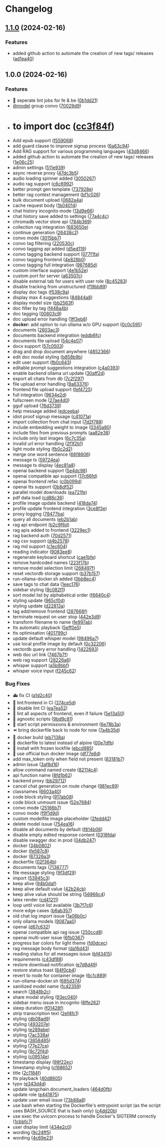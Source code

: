 # Changelog

## [1.1.0](https://github.com/braveokafor/ollama-webui-code/compare/v1.0.0...v1.1.0) (2024-02-16)


### Features

* added github action to automate the creation of new tags/ releases ([ad1ea40](https://github.com/braveokafor/ollama-webui-code/commit/ad1ea40a87fe5a5d0eb15d7a3876a5dbe03e877a))

## 1.0.0 (2024-02-16)


### Features

* :construction_worker: seperate lint jobs for fe & be ([0b1dd21](https://github.com/braveokafor/ollama-webui-code/commit/0b1dd21a303b6fa4eede9ecb6ae9d7ebb9ba5730))
* [@model](https://github.com/model) group convo ([70029d9](https://github.com/braveokafor/ollama-webui-code/commit/70029d9bed8db11dcc2d3b222b85192d9e70bba4))
* # to import doc ([cc3f84f](https://github.com/braveokafor/ollama-webui-code/commit/cc3f84f916ccbff3bbd6ff794c92ddcab910ea08))
* Add epub support ([f559068](https://github.com/braveokafor/ollama-webui-code/commit/f559068186f333ec6d73a87e693a950d9bf47442))
* add guard clause to improve signup process ([6a63c94](https://github.com/braveokafor/ollama-webui-code/commit/6a63c94153dd76f41857019530ef0054913b5cdd))
* Add RAG support for various programming languages ([43d8466](https://github.com/braveokafor/ollama-webui-code/commit/43d8466677e54a2492b58ef7049fc98d93871515))
* added github action to automate the creation of new tags/ releases ([1e06c25](https://github.com/braveokafor/ollama-webui-code/commit/1e06c25a73ed6d72aed415ab7d34bea3cdc5b026))
* admin settings ([511e939](https://github.com/braveokafor/ollama-webui-code/commit/511e939b5dbdf1d9fb1df02f2430b094b99ba0e8))
* async reverse proxy ([47dc3b5](https://github.com/braveokafor/ollama-webui-code/commit/47dc3b5fb25fc10b9c89625e3a0d3b7ef2580fed))
* audio loading spinner added ([3050267](https://github.com/braveokafor/ollama-webui-code/commit/30502676066d1546e0236b314af45dc45598205e))
* audio rag support ([c6c6992](https://github.com/braveokafor/ollama-webui-code/commit/c6c69924d1ea99f83a2465d98e4f53d4d58e2947))
* better prompt gen template ([737928e](https://github.com/braveokafor/ollama-webui-code/commit/737928e861552097884a1bf340865a3a8588a0cc))
* better rag context management ([bf1c026](https://github.com/braveokafor/ollama-webui-code/commit/bf1c026666ba8955563138d33e7c71c4f9df980f))
* bulk document upload ([0682a4a](https://github.com/braveokafor/ollama-webui-code/commit/0682a4a361311a8b13f79a168d88afdf26bb6b32))
* cache request body ([1b04014](https://github.com/braveokafor/ollama-webui-code/commit/1b040143eb14d5344ca0d83333ca7b9ce728b71f))
* chat history incognito mode ([13d9e66](https://github.com/braveokafor/ollama-webui-code/commit/13d9e6675e8a61c0cd00f8d111cfc2b4f4fe46e2))
* chat history save added to settings ([77a4c4c](https://github.com/braveokafor/ollama-webui-code/commit/77a4c4ce3e6e0d3e31d33b17c8d3ffb250986283))
* chromadb vector store api ([784b369](https://github.com/braveokafor/ollama-webui-code/commit/784b369cc9279c8249da968d2f8dcefe7951bf9a))
* collection rag integration ([683650e](https://github.com/braveokafor/ollama-webui-code/commit/683650ec00f6f619de4fb31ba687da783de499ec))
* continue generation ([26438c2](https://github.com/braveokafor/ollama-webui-code/commit/26438c29d5022e097cd355091c45aa5785eba2e9))
* convo mode ([3015bb7](https://github.com/braveokafor/ollama-webui-code/commit/3015bb766d33de276f759fb893cabb5538e7e4f2))
* convo tag filtering ([220530c](https://github.com/braveokafor/ollama-webui-code/commit/220530c450b7ecdfe293e1a3a42a1650874bf2c6))
* convo tagging api added ([d5ed119](https://github.com/braveokafor/ollama-webui-code/commit/d5ed119687cfb8a27e089dc185ba563372e94189))
* convo tagging backend support ([077f1fa](https://github.com/braveokafor/ollama-webui-code/commit/077f1fa34bea06f61545feea4775264b7b6a7792))
* convo tagging frontend ([4e828b0](https://github.com/braveokafor/ollama-webui-code/commit/4e828b0669706c4bd3e18927d52edfc4e552838e))
* convo tagging full integration ([987685d](https://github.com/braveokafor/ollama-webui-code/commit/987685dbf9223197d66c77fac82033fb7bfd2528))
* custom interface support ([4e1b52e](https://github.com/braveokafor/ollama-webui-code/commit/4e1b52e91b11e95ef4e86e4f9dc2349ce6d2061a))
* custom port for server ([a63507c](https://github.com/braveokafor/ollama-webui-code/commit/a63507c21ee1498ee48edb5028951a044cae69d2))
* disable external tab for users with user role ([8c45283](https://github.com/braveokafor/ollama-webui-code/commit/8c4528366fcfe1d308008d1bc0e5f89ee39f88b0))
* disable tracking from unstructured ([f19bb89](https://github.com/braveokafor/ollama-webui-code/commit/f19bb89ff9a56c539520424e009290e6b9ee8ea5))
* display doc tags ([f538c9a](https://github.com/braveokafor/ollama-webui-code/commit/f538c9a1be0258176b156443c731507e90ed0ee3))
* display max 4 suggestions ([84844a8](https://github.com/braveokafor/ollama-webui-code/commit/84844a84a0ca71e22d00c66708b806dc2aa2cf70))
* display model size ([bb2563f](https://github.com/braveokafor/ollama-webui-code/commit/bb2563f1c42bdb4cf586f38db365c8267c5f3a85))
* doc filter by tag ([f448a4b](https://github.com/braveokafor/ollama-webui-code/commit/f448a4b385af9020b9c070fecd9eae6cd440f631))
* doc tagging ([00803c9](https://github.com/braveokafor/ollama-webui-code/commit/00803c92f2e4c53e8e8e827252d93ea26cd47a75))
* doc upload error handling ([1ff3eb8](https://github.com/braveokafor/ollama-webui-code/commit/1ff3eb80385a4608550889f9bdc3a5061a3bade6))
* **docker:** add option to run ollama w/o GPU support ([0c0c595](https://github.com/braveokafor/ollama-webui-code/commit/0c0c5955c61ae64422374a53bd72a6e36f714dad))
* documents ([2603ac3](https://github.com/braveokafor/ollama-webui-code/commit/2603ac30bc4dc04069759cd1d5ce9eb2f747cd9e))
* documents backend integration ([eddb6fc](https://github.com/braveokafor/ollama-webui-code/commit/eddb6fc7b7b5c073dfbab30ae592bdb5c320047b))
* documents file upload ([54c4e07](https://github.com/braveokafor/ollama-webui-code/commit/54c4e0761a5b9e5d102c1c0dface786cf489fdd7))
* docx support ([57c0503](https://github.com/braveokafor/ollama-webui-code/commit/57c050326c31684c511995d4863a064963fddd55))
* drag and drop document anywhere ([4852366](https://github.com/braveokafor/ollama-webui-code/commit/485236624f25252f895a4f2a799f2e21129429e4))
* edit doc modal styling ([b858b9b](https://github.com/braveokafor/ollama-webui-code/commit/b858b9b2361b84997b5e42902d385d7595eabdd8))
* edit user support ([fb0c643](https://github.com/braveokafor/ollama-webui-code/commit/fb0c64379d086fd2c0d3e95e48f35dbda1ef114a))
* editable prompt suggestions integration ([c4a0393](https://github.com/braveokafor/ollama-webui-code/commit/c4a039326fd27b051ff8fd24d3add4366c09e0ee))
* enable backend ollama url update ([30aff2d](https://github.com/braveokafor/ollama-webui-code/commit/30aff2db53ab0e4e74cf6f6d11da2346e3509d18))
* export all chats from db ([7c2f297](https://github.com/braveokafor/ollama-webui-code/commit/7c2f297c849d7a2b84ed9e9e10bb2639fffe248a))
* file upload error handling ([9a63376](https://github.com/braveokafor/ollama-webui-code/commit/9a63376e550ee25dbe7473657942516e49e45850))
* frontend file upload support ([fef4725](https://github.com/braveokafor/ollama-webui-code/commit/fef4725d569efd753bc0b8d216f124bc64c42f3d))
* full integration ([9634e2d](https://github.com/braveokafor/ollama-webui-code/commit/9634e2da3e4ac8db6f13407d301ff27af9901d1f))
* fullscreen mode ([27ae4d0](https://github.com/braveokafor/ollama-webui-code/commit/27ae4d0d82dea4fb5ef0f0aba6304070e783ccee))
* gguf upload ([76d3739](https://github.com/braveokafor/ollama-webui-code/commit/76d37393eea094da0537ff888d90dd38376b2058))
* help message added ([edceeba](https://github.com/braveokafor/ollama-webui-code/commit/edceeba1b0cb53ce12d80d8f1298f9ad53d29606))
* idiot proof signup message ([c41071a](https://github.com/braveokafor/ollama-webui-code/commit/c41071a9b001b72954b5eff67bcb68633efe9eb0))
* import collection from chat input ([7d2f788](https://github.com/braveokafor/ollama-webui-code/commit/7d2f788a3b2f620a0f99bfe60fe011e060ffb14f))
* include embedding weight to image ([0345a80](https://github.com/braveokafor/ollama-webui-code/commit/0345a80033accdc5ac211b5af99bd70ad84b5c37))
* include files from previous prompts ([aa82e38](https://github.com/braveokafor/ollama-webui-code/commit/aa82e381d11703bf2bc1f8aa8bff18c3aca3aa72))
* include only last images ([6c7c35a](https://github.com/braveokafor/ollama-webui-code/commit/6c7c35ad12b716bed85b890cb72653fe6bf8f71d))
* invalid url error handling ([2f1f2b1](https://github.com/braveokafor/ollama-webui-code/commit/2f1f2b12b4a1dc75fe286afee1b0a8f3f6b67bef))
* light mode styling ([fb0c2d2](https://github.com/braveokafor/ollama-webui-code/commit/fb0c2d2a8e664c105fef696de8046aa74da91fa1))
* merge one word sentence ([66f8606](https://github.com/braveokafor/ollama-webui-code/commit/66f86062b81bcfbf831ec084a93577cb7fb19c25))
* message ts ([59724ea](https://github.com/braveokafor/ollama-webui-code/commit/59724ea9d80c5502f23b4b0545611a45aebbd759))
* message ts display ([4ec81a8](https://github.com/braveokafor/ollama-webui-code/commit/4ec81a897e2de087bf316d5c4046db35f816217d))
* openai backend support ([5e4dc98](https://github.com/braveokafor/ollama-webui-code/commit/5e4dc98f4490808df0e234ac23137f44c75c546a))
* openai compatible api support ([17c66fd](https://github.com/braveokafor/ollama-webui-code/commit/17c66fde0f84b1859f27eee93f08ce6d48b7ff2e))
* openai frontend refac ([c0b099d](https://github.com/braveokafor/ollama-webui-code/commit/c0b099da4fe06dff9a7686e3cbc329048da6f263))
* openai tts support ([0b8df52](https://github.com/braveokafor/ollama-webui-code/commit/0b8df52c9777a4f9e77f9a07956e0d74692c315a))
* parallel model downloads ([ea721fe](https://github.com/braveokafor/ollama-webui-code/commit/ea721feea901928477e3aa38925dda110b66aa76))
* pdf data load ([cd86c36](https://github.com/braveokafor/ollama-webui-code/commit/cd86c369537e949cd01480e93729187ed73688de))
* profile image update backend ([418da74](https://github.com/braveokafor/ollama-webui-code/commit/418da74756430c97a35a34d1b58d8ad1d6d3add8))
* profile update frontend integration ([3ce8f3e](https://github.com/braveokafor/ollama-webui-code/commit/3ce8f3e8fbf150d078a50ade048bf81722d81275))
* proxy logging ([78477ba](https://github.com/braveokafor/ollama-webui-code/commit/78477baa0edda2306a4f833de1987cd3e791058a))
* query all documents ([eb2b1ab](https://github.com/braveokafor/ollama-webui-code/commit/eb2b1ab77b5e50b7b96ac2446e9bce7fc0e611b6))
* rag api endpoint ([b2c9f6d](https://github.com/braveokafor/ollama-webui-code/commit/b2c9f6dff8cd1b47ffe1ac64022fe149a28164fd))
* rag apis added to frontend ([3229ec1](https://github.com/braveokafor/ollama-webui-code/commit/3229ec116c6847e82c726ad9b765c07bfe185f8e))
* rag backend auth ([70d2571](https://github.com/braveokafor/ollama-webui-code/commit/70d2571be117583368adc2988583c89e218551b5))
* rag csv support ([d4b2578](https://github.com/braveokafor/ollama-webui-code/commit/d4b2578f6e6b4676cb301d474446a02e78240aa7))
* rag md support ([c1ec604](https://github.com/braveokafor/ollama-webui-code/commit/c1ec604f21b1ae7a1eacf8f8fe34bbaf18c04131))
* reading indicator ([9083ee8](https://github.com/braveokafor/ollama-webui-code/commit/9083ee8a5d4a563995fd39a24ee0607622f730fb))
* regenerate keyboard shortcut ([cae1bfe](https://github.com/braveokafor/ollama-webui-code/commit/cae1bfe737cbe2365cb9d8788093eaa758dcfb20))
* remove hardcoded names ([223f17b](https://github.com/braveokafor/ollama-webui-code/commit/223f17baf92088ea9b9f457857144bd478b27ab4))
* remove model selection limit ([268497f](https://github.com/braveokafor/ollama-webui-code/commit/268497f963dcedec7060512e1988ee4b7172a2cc))
* reset vectordb storage support ([b37b157](https://github.com/braveokafor/ollama-webui-code/commit/b37b15763891556a919210e82a7834035e9dc660))
* run-ollama-docker.sh added ([0bb8ec4](https://github.com/braveokafor/ollama-webui-code/commit/0bb8ec46356705edfe22d40c740da1c77fd1631b))
* save tags to chat data ([1eec176](https://github.com/braveokafor/ollama-webui-code/commit/1eec1763137a5c262a0d73c1f0872ad596ba0f40))
* sidebar styling ([9c082f1](https://github.com/braveokafor/ollama-webui-code/commit/9c082f1ba0f23577724cfbdfbf6894d27e776cfe))
* sort model list by alphabetical order ([f6640c4](https://github.com/braveokafor/ollama-webui-code/commit/f6640c4e8b90b9e9a34bd103444f4f273f3e7ae1))
* styling update ([965cf0d](https://github.com/braveokafor/ollama-webui-code/commit/965cf0d25ff9efd2fdce3c4f9e0228421ed97aec))
* styling update ([d22813a](https://github.com/braveokafor/ollama-webui-code/commit/d22813a89eacefa719865440450ae0c1e869a221))
* tag add/remove frontend ([287668f](https://github.com/braveokafor/ollama-webui-code/commit/287668f84ea295ace9517960029c048b1a98d5a4))
* terminate request on user stop ([442e3d9](https://github.com/braveokafor/ollama-webui-code/commit/442e3d978a67484b8dab39424239ed47ac09330d))
* transform filename to name ([fe997ab](https://github.com/braveokafor/ollama-webui-code/commit/fe997abc6d4908140d3ceba78ebc251b83dce6ab))
* tts automatic playback ([5eff0e5](https://github.com/braveokafor/ollama-webui-code/commit/5eff0e5f61d405b2b167b7bd69db0c7b97d9894c))
* tts optimisation ([401799c](https://github.com/braveokafor/ollama-webui-code/commit/401799c6fa1cc374f55bcc6bcc099c1db7ed8f80))
* update default whisper model ([98496a7](https://github.com/braveokafor/ollama-webui-code/commit/98496a70559e9cf612890319ee916ab5a150e58f))
* use local profile image by default ([0c32206](https://github.com/braveokafor/ollama-webui-code/commit/0c322063b590a8ba7d0540e6cfaaa6631cd4a13b))
* vectordb query error handling ([1422693](https://github.com/braveokafor/ollama-webui-code/commit/142269374f2add70084eca5f163afadf8039c1be))
* web doc url link ([7467b7f](https://github.com/braveokafor/ollama-webui-code/commit/7467b7fd67d0069fc30537b5ee02a50050824c89))
* web rag support ([28226a6](https://github.com/braveokafor/ollama-webui-code/commit/28226a6f978a9c93fa8256b8532da6640daa91b5))
* whisper support ([a5b9bbf](https://github.com/braveokafor/ollama-webui-code/commit/a5b9bbf10b89a53cf8f4ed13c14eeae674a75237))
* whisper voice input ([f245c62](https://github.com/braveokafor/ollama-webui-code/commit/f245c6269227a0febd72ebc9d2c067173183ed62))


### Bug Fixes

* :ambulance: fix CI ([a1d2c40](https://github.com/braveokafor/ollama-webui-code/commit/a1d2c4050cf83ae197b10145d06cdd8b3d205fc2))
* :construction_worker: lint:frontend in CI ([374ce5d](https://github.com/braveokafor/ollama-webui-code/commit/374ce5dc3584ecf47bdc8dc2b0a153cf6aa49faf))
* :green_heart: disable lint CI ([ea7ea52](https://github.com/braveokafor/ollama-webui-code/commit/ea7ea52ba386c77c35a495c716394609600ca67e))
* :green_heart: lint all aspects of frontend, even if failure ([5e13a50](https://github.com/braveokafor/ollama-webui-code/commit/5e13a50b4271ea4959ac4035e44d7d7dcb6e6bcc))
* :hammer: agnostic scripts ([9bd9c81](https://github.com/braveokafor/ollama-webui-code/commit/9bd9c8196c735334722221ce2b5fc6fc91dddf49))
* :hammer: start script permissions & environment ([6e78b3a](https://github.com/braveokafor/ollama-webui-code/commit/6e78b3a8f668262346d92f32bcda8347375010f3))
* :rewind: bring dockerfile back to node for now ([7a4b35d](https://github.com/braveokafor/ollama-webui-code/commit/7a4b35d26a647ee9b2dc2914e8dc96c663b2bb58))
* 🐋 docker build ([eb7138a](https://github.com/braveokafor/ollama-webui-code/commit/eb7138ab9f44ddc8ef09d60f71db04e46a07fa7b))
* 🐋 dockerfile to latest instead of alpine ([00e7dfb](https://github.com/braveokafor/ollama-webui-code/commit/00e7dfb41c318eafbae04c6d5978b127f0fe8252))
* 🐋 install with frozen lockfile ([ebcd985](https://github.com/braveokafor/ollama-webui-code/commit/ebcd985489a7fc1c948ba881d73878bad89a4a77))
* 🐋 use official bun docker image ([df77e8d](https://github.com/braveokafor/ollama-webui-code/commit/df77e8d1c12363e10289be5321b72a4e2da323c0))
* add max_token only when field not present ([83181b7](https://github.com/braveokafor/ollama-webui-code/commit/83181b7968b462ad5e218802273213b6fa6ca3ab))
* admin issue ([3af8d16](https://github.com/braveokafor/ollama-webui-code/commit/3af8d16e6ad24f7a5fd5c6de30fb61b31e62f1c8))
* allow command named create ([82114c4](https://github.com/braveokafor/ollama-webui-code/commit/82114c45eee00a0c8809d9d544ed51fad533a6d9))
* api function name ([8fd1b62](https://github.com/braveokafor/ollama-webui-code/commit/8fd1b62e04a09f21e56d1e07e46b145067871a84))
* backend proxy ([bb29712](https://github.com/braveokafor/ollama-webui-code/commit/bb2971260d7df8406e8e87369c4e435872c83939))
* cancel chat generation on route change ([981ec89](https://github.com/braveokafor/ollama-webui-code/commit/981ec89e15d22e430dc59133bd80f42379f8de97))
* classnames ([6603a40](https://github.com/braveokafor/ollama-webui-code/commit/6603a40b4a3a417aebb90d3847b7f9e7e0498cc6))
* code block styling ([917ab08](https://github.com/braveokafor/ollama-webui-code/commit/917ab08f5c001ad9d3fe007cae9876ac92f1738d))
* code block unmount issue ([52e7684](https://github.com/braveokafor/ollama-webui-code/commit/52e7684ff4da566b77712b7a97834c06e1b4f3f2))
* convo mode ([25166b7](https://github.com/braveokafor/ollama-webui-code/commit/25166b71387a0e5b0bbde0fd636bf181135e8063))
* convo mode ([f9f1d9d](https://github.com/braveokafor/ollama-webui-code/commit/f9f1d9d2adb610c910653dc9b4961a5fc4508bd9))
* custom modelfile image placeholder ([2fedd42](https://github.com/braveokafor/ollama-webui-code/commit/2fedd42e12dece984d871395b04e22588df27ba3))
* delete model issue ([754ea16](https://github.com/braveokafor/ollama-webui-code/commit/754ea1625b375e987c6781726bc73960bbc0d0e3))
* disable all documents by default ([f814b08](https://github.com/braveokafor/ollama-webui-code/commit/f814b08bcc90ad156ca68bda230c0e263caa7877))
* disable empty edited response content ([0318fda](https://github.com/braveokafor/ollama-webui-code/commit/0318fda9447a8375be13c3a7829a5d434b9063d9))
* disable swagger doc in prod ([04db247](https://github.com/braveokafor/ollama-webui-code/commit/04db2475f9e7007463522000bcf003a017a5c299))
* docker ([34b0802](https://github.com/braveokafor/ollama-webui-code/commit/34b0802cac6003bc389bace80b2874d334988e39))
* docker ([fe587c8](https://github.com/braveokafor/ollama-webui-code/commit/fe587c87f77e22b573c951ae5b8c203a9f019f34))
* docker ([87326a3](https://github.com/braveokafor/ollama-webui-code/commit/87326a31572ba6b5e5dd023cbbbcd996edc86029))
* dockerfile ([02f364b](https://github.com/braveokafor/ollama-webui-code/commit/02f364bfd9501834c70c834c9d551e8a617df656))
* documents tags ([7138777](https://github.com/braveokafor/ollama-webui-code/commit/713877772e57415e518ee9a8dc1655f0e4ee84b1))
* file message styling ([9f3df29](https://github.com/braveokafor/ollama-webui-code/commit/9f3df2969de78c35a3f7b76249e3a9ce3f8afe1d))
* import ([53945c3](https://github.com/braveokafor/ollama-webui-code/commit/53945c360f17e736bd892f80ba64f0657ef708d9))
* keep alive ([94b0daf](https://github.com/braveokafor/ollama-webui-code/commit/94b0daf6fe4076002c52cfda7bfd10e3c0b839bf))
* keep alive default value ([42b24cb](https://github.com/braveokafor/ollama-webui-code/commit/42b24cbb684a38c8f8f1da64132eaf06e8eb18b3))
* keep alive value should be string ([56966c4](https://github.com/braveokafor/ollama-webui-code/commit/56966c411b010125f41e8b3730dd0b7dbd9a4f33))
* latex render ([cd41211](https://github.com/braveokafor/ollama-webui-code/commit/cd4121178ca26fe72d95247e07cdb2804b10f3d7))
* loop until voice list available ([3b7f7c6](https://github.com/braveokafor/ollama-webui-code/commit/3b7f7c6e3225cecac24d8edd92c403c4388583fc))
* more edge cases ([b6ab357](https://github.com/braveokafor/ollama-webui-code/commit/b6ab357e8cb8422b224cf72dfa80c6d3950de7c3))
* old chat log import issue ([1a06b0c](https://github.com/braveokafor/ollama-webui-code/commit/1a06b0cea6151804e54f782e7dc17ededcb3e94c))
* only ollama models ([9087aa0](https://github.com/braveokafor/ollama-webui-code/commit/9087aa0e30d7c6fe20da3119496b4be160367263))
* openai ([d67c632](https://github.com/braveokafor/ollama-webui-code/commit/d67c632920657fec1f1d802a071481d1b9cc72a8))
* openai compatible api rag issue ([250ccd8](https://github.com/braveokafor/ollama-webui-code/commit/250ccd828ddd25eb46887eb6d17b740d1aa5effc))
* openai multi-user issue ([6fb0367](https://github.com/braveokafor/ollama-webui-code/commit/6fb036711b998f60151fab2fcc8a061b17a76147))
* progress bar colors for light theme ([fd0dcec](https://github.com/braveokafor/ollama-webui-code/commit/fd0dcec61d90ceee6f2b859cbacd0d23058cdcd8))
* rag message body format ([da16d43](https://github.com/braveokafor/ollama-webui-code/commit/da16d43be0ad2f5634fac2b1ca6168ffadc17d63))
* reading status for all messages issue ([bf43415](https://github.com/braveokafor/ollama-webui-code/commit/bf43415d12956f5b0fe99bf2687f4e5d6ae9dc83))
* requirements ([c43df88](https://github.com/braveokafor/ollama-webui-code/commit/c43df8850fb2d23a70bd41282253ce94280a8b02))
* restore download notification ([e7d8d49](https://github.com/braveokafor/ollama-webui-code/commit/e7d8d4937455e684ea4b60b9553be300dbc9f44f))
* restore status toast ([84f0cb4](https://github.com/braveokafor/ollama-webui-code/commit/84f0cb41bb8cac00ac42106a350d7bd56842bd6d))
* revert to node for container image ([6c1c889](https://github.com/braveokafor/ollama-webui-code/commit/6c1c889ef70af30ab60e1173b6456dbed2a34580))
* run-ollama-docker.sh ([685d374](https://github.com/braveokafor/ollama-webui-code/commit/685d37418f741606c5ab9e8d664d06c6ada5d15a))
* sanitized model name ([fc42359](https://github.com/braveokafor/ollama-webui-code/commit/fc4235943d2dd36a13aaf119c2b33826790f2a99))
* search ([3848b2c](https://github.com/braveokafor/ollama-webui-code/commit/3848b2c8edda3de0769d7cc7eae7b2d2b5e20e29))
* share modal styling ([93ec040](https://github.com/braveokafor/ollama-webui-code/commit/93ec04003a05b146161de0c99ee6f376e918e2e0))
* sidebar menu issue in incognito ([8ffe262](https://github.com/braveokafor/ollama-webui-code/commit/8ffe2621616ce3d000c8f5f32688a108dbc09ac6))
* sleep duration ([f01428f](https://github.com/braveokafor/ollama-webui-code/commit/f01428f502a109e91ccab9e3f93d4e419e5d12b5))
* strip transcription text ([2ef4fc1](https://github.com/braveokafor/ollama-webui-code/commit/2ef4fc121587ac8ca9aebec26dcaedc31d741af1))
* styling ([db08ad9](https://github.com/braveokafor/ollama-webui-code/commit/db08ad964c492cf7198e90db34524953d090752a))
* styling ([493207e](https://github.com/braveokafor/ollama-webui-code/commit/493207e9a7068d63fd5299a7670eeea34dd9b15c))
* styling ([e289abe](https://github.com/braveokafor/ollama-webui-code/commit/e289abeac5a2c1854ecc9528c0f22dce1fda61a2))
* styling ([7ac338a](https://github.com/braveokafor/ollama-webui-code/commit/7ac338ae312950c19d0eac9c1ef6de9957243f74))
* styling ([3858485](https://github.com/braveokafor/ollama-webui-code/commit/38584856754bac0e7b87ca2e02f99ca441a663c3))
* styling ([77e27ce](https://github.com/braveokafor/ollama-webui-code/commit/77e27ce248698441a3b5184dd503ea6d2e7fca53))
* styling ([9c72f4d](https://github.com/braveokafor/ollama-webui-code/commit/9c72f4da0913b2601c0c254e8ff2f4a1f8a1805d))
* styling ([c09514e](https://github.com/braveokafor/ollama-webui-code/commit/c09514ea895ac455dd204b899c6ad2159eedf4ed))
* timestamp display ([98f22ec](https://github.com/braveokafor/ollama-webui-code/commit/98f22ec957e93d87843c7f075f7dc68286d9e440))
* timestamp styling ([cf88652](https://github.com/braveokafor/ollama-webui-code/commit/cf88652aa84b06b8a7c72f40ba91aa998aa7c93a))
* title ([2c1184f](https://github.com/braveokafor/ollama-webui-code/commit/2c1184fec2cddf82626c38a6c7f486f6eb534658))
* tts playback ([40d8605](https://github.com/braveokafor/ollama-webui-code/commit/40d8605fead5dfd2d033acb2fb95ff2d4dbc2056))
* typo ([e343d4d](https://github.com/braveokafor/ollama-webui-code/commit/e343d4d0a3693075a381142a8a2bb62e01dd08eb))
* update langchain.document_loaders ([464d0fb](https://github.com/braveokafor/ollama-webui-code/commit/464d0fb0161188fa0e73b9431241c63ee8ef6bf5))
* update role ([e441875](https://github.com/braveokafor/ollama-webui-code/commit/e441875af7810b1377229b93b5e207b92396231e))
* update user email issue ([73b88a8](https://github.com/braveokafor/ollama-webui-code/commit/73b88a8c17156de3c336b469801ca19db37ede99))
* use bash when starting the Dockerfile's entrypoint script (as the script uses BASH_SOURCE that is bash only) ([c4dd20b](https://github.com/braveokafor/ollama-webui-code/commit/c4dd20b08768725bb21a1439aac52b3b38ef039c))
* use exec the uvicorn process to handle Docker's SIGTERM correctly ([1cbbfc7](https://github.com/braveokafor/ollama-webui-code/commit/1cbbfc7c66de6f12c190a24506f7d8225c66abca))
* user display limit ([434e2c0](https://github.com/braveokafor/ollama-webui-code/commit/434e2c00e9105cf59caa97e9ac26defd7823ed64))
* wording ([9c24ff5](https://github.com/braveokafor/ollama-webui-code/commit/9c24ff514c4c3ee425ee1afdb08c3aaf5a4c49df))
* wording ([4c69e23](https://github.com/braveokafor/ollama-webui-code/commit/4c69e2371e9d21cfa6e3695b6106063a5605a75c))
